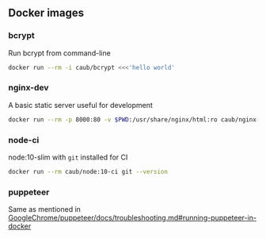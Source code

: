 ## Docker images

### bcrypt

Run bcrypt from command-line
```sh
docker run --rm -i caub/bcrypt <<<'hello world'
```

### nginx-dev

A basic static server useful for development
```sh
docker run --rm -p 8000:80 -v $PWD:/usr/share/nginx/html:ro caub/nginx-dev
```

### node-ci

node:10-slim with `git` installed for CI
```sh
docker run --rm caub/node:10-ci git --version
```

### puppeteer

Same as mentioned in [GoogleChrome/puppeteer/docs/troubleshooting.md#running-puppeteer-in-docker](https://github.com/GoogleChrome/puppeteer/blob/master/docs/troubleshooting.md#running-puppeteer-in-docker)

